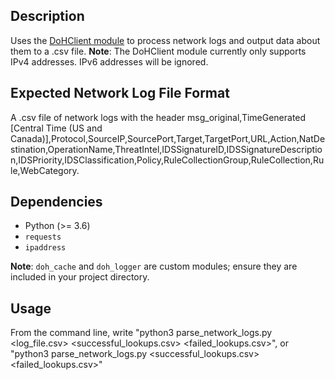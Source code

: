 ## Description
Uses the [DoHClient module](https://github.com/vintagecircuit/DoH-Client-Module/tree/main) to process network logs and output data about them to a .csv file.
**Note**: The DoHClient module currently only supports IPv4 addresses. IPv6 addresses will be ignored. 
## Expected Network Log File Format
A .csv file of network logs with the header msg_original,TimeGenerated [Central Time (US and Canada)],Protocol,SourceIP,SourcePort,Target,TargetPort,URL,Action,NatDestination,OperationName,ThreatIntel,IDSSignatureID,IDSSignatureDescription,IDSPriority,IDSClassification,Policy,RuleCollectionGroup,RuleCollection,Rule,WebCategory.
## Dependencies
- Python (>= 3.6)
- `requests`
- `ipaddress`

**Note**: `doh_cache` and `doh_logger` are custom modules; ensure they are included in your project directory.

## Usage
From the command line, write "python3 parse_network_logs.py <log_file.csv> <successful_lookups.csv> <failed_lookups.csv>", or "python3 parse_network_logs.py <directory containing log files> <successful_lookups.csv> <failed_lookups.csv>"




